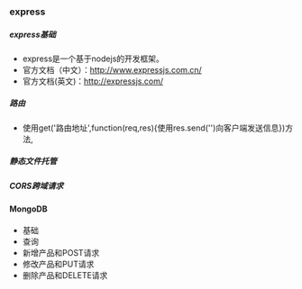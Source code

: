 ### express
##### express基础
- express是一个基于nodejs的开发框架。
- 官方文档（中文）：http://www.expressjs.com.cn/
- 官方文档(英文)：http://expressjs.com/
##### 路由
- 使用get('路由地址',function(req,res){使用res.send('')向客户端发送信息})方法,
##### 静态文件托管
##### CORS跨域请求
#### MongoDB
- 基础
- 查询
- 新增产品和POST请求 
- 修改产品和PUT请求
- 删除产品和DELETE请求
